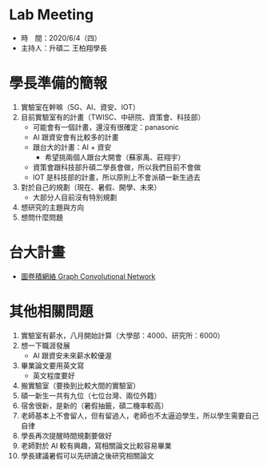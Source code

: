 # Lab Meeting 
* 時　間：2020/6/4（四）
* 主持人：升碩二 王柏翔學長

# 學長準備的簡報
1. 實驗室在幹嘛（5G、AI、資安、IOT）
2. 目前實驗室有的計畫（TWISC、中研院、資策會、科技部）
    * 可能會有一個計畫，還沒有很確定：panasonic
    * AI 跟資安會有比較多的計畫
    * 跟台大的計畫：AI + 資安
        * 希望挑兩個人跟台大開會（蘇家禹、莊翔宇）
    * 資策會跟科技部升碩二學長會做，所以我們目前不會做
    * IOT 是科技部的計畫，所以原則上不會派碩一新生過去
3. 對於自己的規劃（現在、暑假、開學、未來）
    * 大部分人目前沒有特別規劃
4. 想研究的主題與方向
5. 想問什麼問題

# 台大計畫
* [圖卷積網絡 Graph Convolutional Network](https://purelyvivid.github.io/2019/07/07/GCN_1)

# 其他相關問題
1. 實驗室有薪水，八月開始計算（大學部：4000、研究所：6000）
2. 想一下職涯發展
    * AI 跟資安未來薪水較優渥
3. 畢業論文要用英文寫
    * 英文程度要好
4. 搬實驗室（要換到比較大間的實驗室）
5. 碩一新生一共有九位（七位台灣、兩位外籍）
6. 宿舍很新，是新的（暑假抽籤，碩二機率較高）
7. 老師基本上不會留人，但有留過人，老師也不太逼迫學生，所以學生需要自己自律
8. 學長再次提醒時間規劃要做好
9. 老師對於 AI 較有興趣，寫相關論文比較容易畢業
10. 學長建議暑假可以先研讀之後研究相關論文
